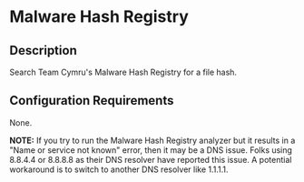 # Malware Hash Registry

## Description
Search Team Cymru's Malware Hash Registry for a file hash.

## Configuration Requirements

None.

**NOTE:** If you try to run the Malware Hash Registry analyzer but it results in a "Name or service not known" error, then it may be a DNS issue. Folks using 8.8.4.4 or 8.8.8.8 as their DNS resolver have reported this issue. A potential workaround is to switch to another DNS resolver like 1.1.1.1.
